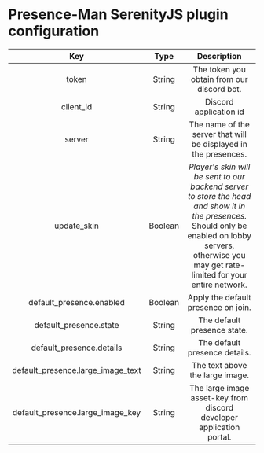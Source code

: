 # Presence-Man SerenityJS plugin configuration

| Key | Type | Description |
|:----:|:----:|:----:|
| token                             | String  | The token you obtain from our discord bot. |
| client_id                         | String  | Discord application id |
| server                            | String  | The name of the server that will be displayed in the presences. |
| update_skin                       | Boolean | *Player's skin will be sent to our backend server to store the head and show it in the presences.* Should only be enabled on lobby servers, otherwise you may get rate-limited for your entire network. |
| default_presence.enabled          | Boolean | Apply the default presence on join. |
| default_presence.state            | String | The default presence state. |
| default_presence.details          | String | The default presence details. |
| default_presence.large_image_text | String | The text above the large image. |
| default_presence.large_image_key  | String | The large image asset-key from discord developer application portal. |
